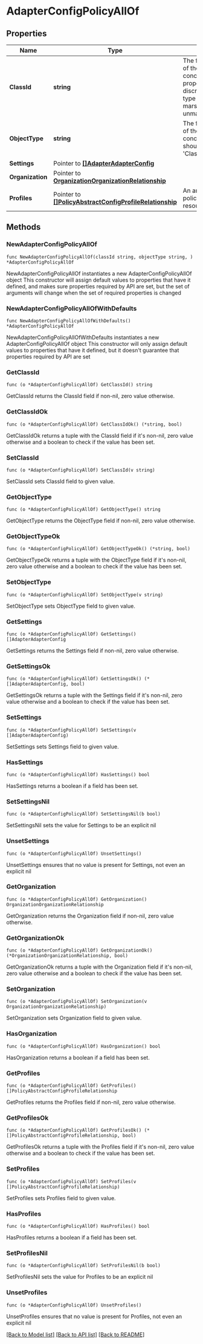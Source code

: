 # AdapterConfigPolicyAllOf

## Properties

Name | Type | Description | Notes
------------ | ------------- | ------------- | -------------
**ClassId** | **string** | The fully-qualified name of the instantiated, concrete type. This property is used as a discriminator to identify the type of the payload when marshaling and unmarshaling data. | [default to "adapter.ConfigPolicy"]
**ObjectType** | **string** | The fully-qualified name of the instantiated, concrete type. The value should be the same as the &#39;ClassId&#39; property. | [default to "adapter.ConfigPolicy"]
**Settings** | Pointer to [**[]AdapterAdapterConfig**](adapter.AdapterConfig.md) |  | [optional] 
**Organization** | Pointer to [**OrganizationOrganizationRelationship**](organization.Organization.Relationship.md) |  | [optional] 
**Profiles** | Pointer to [**[]PolicyAbstractConfigProfileRelationship**](policy.AbstractConfigProfile.Relationship.md) | An array of relationships to policyAbstractConfigProfile resources. | [optional] 

## Methods

### NewAdapterConfigPolicyAllOf

`func NewAdapterConfigPolicyAllOf(classId string, objectType string, ) *AdapterConfigPolicyAllOf`

NewAdapterConfigPolicyAllOf instantiates a new AdapterConfigPolicyAllOf object
This constructor will assign default values to properties that have it defined,
and makes sure properties required by API are set, but the set of arguments
will change when the set of required properties is changed

### NewAdapterConfigPolicyAllOfWithDefaults

`func NewAdapterConfigPolicyAllOfWithDefaults() *AdapterConfigPolicyAllOf`

NewAdapterConfigPolicyAllOfWithDefaults instantiates a new AdapterConfigPolicyAllOf object
This constructor will only assign default values to properties that have it defined,
but it doesn't guarantee that properties required by API are set

### GetClassId

`func (o *AdapterConfigPolicyAllOf) GetClassId() string`

GetClassId returns the ClassId field if non-nil, zero value otherwise.

### GetClassIdOk

`func (o *AdapterConfigPolicyAllOf) GetClassIdOk() (*string, bool)`

GetClassIdOk returns a tuple with the ClassId field if it's non-nil, zero value otherwise
and a boolean to check if the value has been set.

### SetClassId

`func (o *AdapterConfigPolicyAllOf) SetClassId(v string)`

SetClassId sets ClassId field to given value.


### GetObjectType

`func (o *AdapterConfigPolicyAllOf) GetObjectType() string`

GetObjectType returns the ObjectType field if non-nil, zero value otherwise.

### GetObjectTypeOk

`func (o *AdapterConfigPolicyAllOf) GetObjectTypeOk() (*string, bool)`

GetObjectTypeOk returns a tuple with the ObjectType field if it's non-nil, zero value otherwise
and a boolean to check if the value has been set.

### SetObjectType

`func (o *AdapterConfigPolicyAllOf) SetObjectType(v string)`

SetObjectType sets ObjectType field to given value.


### GetSettings

`func (o *AdapterConfigPolicyAllOf) GetSettings() []AdapterAdapterConfig`

GetSettings returns the Settings field if non-nil, zero value otherwise.

### GetSettingsOk

`func (o *AdapterConfigPolicyAllOf) GetSettingsOk() (*[]AdapterAdapterConfig, bool)`

GetSettingsOk returns a tuple with the Settings field if it's non-nil, zero value otherwise
and a boolean to check if the value has been set.

### SetSettings

`func (o *AdapterConfigPolicyAllOf) SetSettings(v []AdapterAdapterConfig)`

SetSettings sets Settings field to given value.

### HasSettings

`func (o *AdapterConfigPolicyAllOf) HasSettings() bool`

HasSettings returns a boolean if a field has been set.

### SetSettingsNil

`func (o *AdapterConfigPolicyAllOf) SetSettingsNil(b bool)`

 SetSettingsNil sets the value for Settings to be an explicit nil

### UnsetSettings
`func (o *AdapterConfigPolicyAllOf) UnsetSettings()`

UnsetSettings ensures that no value is present for Settings, not even an explicit nil
### GetOrganization

`func (o *AdapterConfigPolicyAllOf) GetOrganization() OrganizationOrganizationRelationship`

GetOrganization returns the Organization field if non-nil, zero value otherwise.

### GetOrganizationOk

`func (o *AdapterConfigPolicyAllOf) GetOrganizationOk() (*OrganizationOrganizationRelationship, bool)`

GetOrganizationOk returns a tuple with the Organization field if it's non-nil, zero value otherwise
and a boolean to check if the value has been set.

### SetOrganization

`func (o *AdapterConfigPolicyAllOf) SetOrganization(v OrganizationOrganizationRelationship)`

SetOrganization sets Organization field to given value.

### HasOrganization

`func (o *AdapterConfigPolicyAllOf) HasOrganization() bool`

HasOrganization returns a boolean if a field has been set.

### GetProfiles

`func (o *AdapterConfigPolicyAllOf) GetProfiles() []PolicyAbstractConfigProfileRelationship`

GetProfiles returns the Profiles field if non-nil, zero value otherwise.

### GetProfilesOk

`func (o *AdapterConfigPolicyAllOf) GetProfilesOk() (*[]PolicyAbstractConfigProfileRelationship, bool)`

GetProfilesOk returns a tuple with the Profiles field if it's non-nil, zero value otherwise
and a boolean to check if the value has been set.

### SetProfiles

`func (o *AdapterConfigPolicyAllOf) SetProfiles(v []PolicyAbstractConfigProfileRelationship)`

SetProfiles sets Profiles field to given value.

### HasProfiles

`func (o *AdapterConfigPolicyAllOf) HasProfiles() bool`

HasProfiles returns a boolean if a field has been set.

### SetProfilesNil

`func (o *AdapterConfigPolicyAllOf) SetProfilesNil(b bool)`

 SetProfilesNil sets the value for Profiles to be an explicit nil

### UnsetProfiles
`func (o *AdapterConfigPolicyAllOf) UnsetProfiles()`

UnsetProfiles ensures that no value is present for Profiles, not even an explicit nil

[[Back to Model list]](../README.md#documentation-for-models) [[Back to API list]](../README.md#documentation-for-api-endpoints) [[Back to README]](../README.md)


